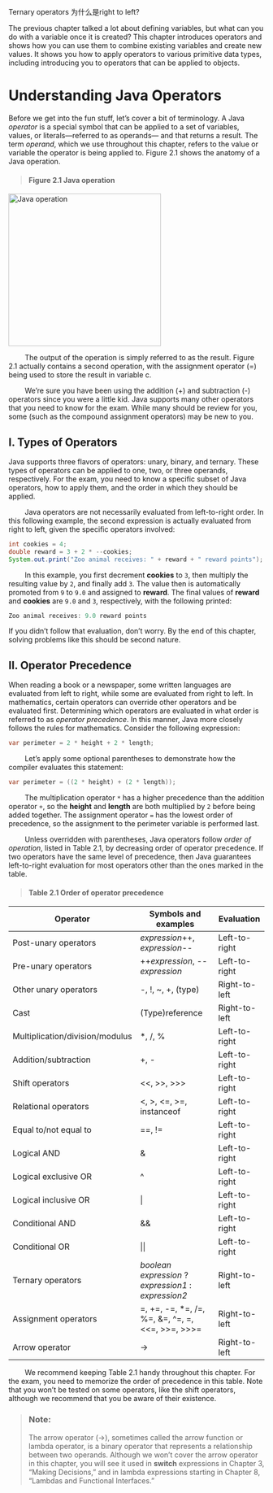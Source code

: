 Ternary operators 为什么是right to left?


The previous chapter talked a lot about defining variables,
but what can you do with a variable once it is created? This
chapter introduces operators and shows how you can use them
to combine existing variables and create new values. It shows you how to apply operators
to various primitive data types, including introducing you to operators that can be applied
to objects.

# Understanding Java Operators

Before we get into the fun stuff, let’s cover a bit of terminology. A Java _operator_ is a special
symbol that can be applied to a set of variables, values, or literals—referred to as operands—
and that returns a result. The term _operand_, which we use throughout this chapter, refers
to the value or variable the operator is being applied to. Figure 2.1 shows the anatomy of a
Java operation.

> #### Figure 2.1 Java operation
<img src="https://github.com/khoahd7621/oracle-certified-professional-java-se-17-practice/blob/main/images/chapter2/unit1/figure2.1.png" alt="Java operation" width="300">

&emsp;&emsp;
The output of the operation is simply referred to as the result. Figure 2.1 actually 
contains a second operation, with the assignment operator (=) being used to store the result in
variable c. <br />

&emsp;&emsp;
We’re sure you have been using the addition (+) and subtraction (-) operators since you
were a little kid. Java supports many other operators that you need to know for the exam.
While many should be review for you, some (such as the compound assignment operators)
may be new to you.

## I. Types of Operators
Java supports three flavors of operators: unary, binary, and ternary. These types of operators
can be applied to one, two, or three operands, respectively. For the exam, you need to know
a specific subset of Java operators, how to apply them, and the order in which they should
be applied. <br />

&emsp;&emsp;
Java operators are not necessarily evaluated from left-to-right order. In this following
example, the second expression is actually evaluated from right to left, given the specific
operators involved:

```java
int cookies = 4;
double reward = 3 + 2 * --cookies;
System.out.print("Zoo animal receives: " + reward + " reward points");
```

&emsp;&emsp;
In this example, you first decrement **cookies** to `3`, then multiply the resulting value by `2`,
and finally add `3`. The value then is automatically promoted from `9` to `9.0` and assigned to
**reward**. The final values of **reward** and **cookies** are `9.0` and `3`, respectively, with the 
following printed:

```java
Zoo animal receives: 9.0 reward points
```

If you didn’t follow that evaluation, don’t worry. By the end of this chapter, solving 
problems like this should be second nature.

## II. Operator Precedence
When reading a book or a newspaper, some written languages are evaluated from left to
right, while some are evaluated from right to left. In mathematics, certain operators can
override other operators and be evaluated first. Determining which operators are evaluated
in what order is referred to as _operator precedence_. In this manner, Java more closely follows
the rules for mathematics. Consider the following expression:

```java
var perimeter = 2 * height + 2 * length;
```

&emsp;&emsp;
Let’s apply some optional parentheses to demonstrate how the compiler evaluates this
statement:

```java
var perimeter = ((2 * height) + (2 * length));
```

&emsp;&emsp;
The multiplication operator `*` has a higher precedence than the addition operator `+`, so
the **height** and **length** are both multiplied by `2` before being added together. The assignment
operator `=` has the lowest order of precedence, so the assignment to the perimeter variable
is performed last. <br />

&emsp;&emsp;
Unless overridden with parentheses, Java operators follow _order of operation_, listed in
Table 2.1, by decreasing order of operator precedence. If two operators have the same level
of precedence, then Java guarantees left-to-right evaluation for most operators other than
the ones marked in the table.

> #### Table 2.1 Order of operator precedence
| Operator                                           | Symbols and examples                                 | Evaluation         |
|----------------------------------------------------|------------------------------------------------------|--------------------|
| Post-unary operators                               | _expression_++, _expression_--                       | Left-to-right      |
| Pre-unary operators                                | ++_expression_, --_expression_                       | Left-to-right      |
| Other unary operators                              | -, !, ~, +, (type)                                   | Right-to-left      |
| Cast                                               | (Type)reference                                      | Right-to-left      |
| Multiplication/division/modulus                    | *, /, %                                              | Left-to-right      |
| Addition/subtraction                               | +, -                                                 | Left-to-right      |
| Shift operators                                    | <<, >>, >>>                                          | Left-to-right      |
| Relational operators                               | <, >, <=, >=, instanceof                             | Left-to-right      |
| Equal to/not equal to                              | ==, !=                                               | Left-to-right      |
| Logical AND                                        | &                                                    | Left-to-right      |
| Logical exclusive OR                               | ^                                                    | Left-to-right      |
| Logical inclusive OR                               | \|                                                   | Left-to-right      |
| Conditional AND                                    | &&                                                   | Left-to-right      |
| Conditional OR                                     | \|\|                                                 | Left-to-right      |
| Ternary operators                                  | _boolean expression_ ? _expression1_ : _expression2_ | Right-to-left      |
| Assignment operators| =, +=, -=, *=, /=, %=, &=, ^=, =, <<=, >>=, >>>=     |Right-to-left|
|Arrow operator| ->                                                   | Right-to-left      |

&emsp;&emsp;
We recommend keeping Table 2.1 handy throughout this chapter. For the exam, you
need to memorize the order of precedence in this table. Note that you won’t be tested on
some operators, like the shift operators, although we recommend that you be aware of their
existence.

> ### Note:
> The arrow operator (->), sometimes called the arrow function or lambda
operator, is a binary operator that represents a relationship between
two operands. Although we won’t cover the arrow operator in this
chapter, you will see it used in **switch** expressions in Chapter 3, “Making
Decisions,” and in lambda expressions starting in Chapter 8, “Lambdas
and Functional Interfaces.”
